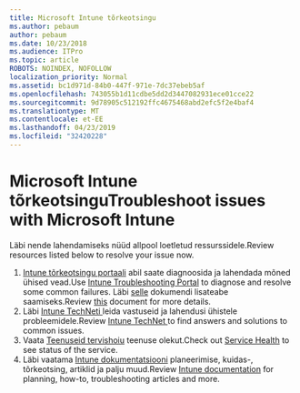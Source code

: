 ```yaml
---
title: Microsoft Intune tõrkeotsingu
ms.author: pebaum
author: pebaum
ms.date: 10/23/2018
ms.audience: ITPro
ms.topic: article
ROBOTS: NOINDEX, NOFOLLOW
localization_priority: Normal
ms.assetid: bc1d971d-84b0-447f-971e-7dc37ebeb5af
ms.openlocfilehash: 743055b1d11cdbe5dd2d3447082931ece01cce22
ms.sourcegitcommit: 9d78905c512192ffc4675468abd2efc5f2e4baf4
ms.translationtype: MT
ms.contentlocale: et-EE
ms.lasthandoff: 04/23/2019
ms.locfileid: "32420228"
---
```

# <a name="troubleshoot-issues-with-microsoft-intune"></a><span data-ttu-id="27bc7-102">Microsoft Intune tõrkeotsingu</span><span class="sxs-lookup"><span data-stu-id="27bc7-102">Troubleshoot issues with Microsoft Intune</span></span>

<span data-ttu-id="27bc7-103">Läbi nende lahendamiseks nüüd allpool loetletud ressurssidele.</span><span class="sxs-lookup"><span data-stu-id="27bc7-103">Review resources listed below to resolve your issue now.</span></span>
  
1. <span data-ttu-id="27bc7-104">[Intune tõrkeotsingu portaali](https://devicemanagement.microsoft.com/#blade/Microsoft_Intune_DeviceSettings/TroubleshootBlade) abil saate diagnoosida ja lahendada mõned ühised vead.</span><span class="sxs-lookup"><span data-stu-id="27bc7-104">Use [Intune Troubleshooting Portal](https://devicemanagement.microsoft.com/#blade/Microsoft_Intune_DeviceSettings/TroubleshootBlade) to diagnose and resolve some common failures.</span></span> <span data-ttu-id="27bc7-105">Läbi [selle](https://docs.microsoft.com/intune/help-desk-operators) dokumendi lisateabe saamiseks.</span><span class="sxs-lookup"><span data-stu-id="27bc7-105">Review [this](https://docs.microsoft.com/intune/help-desk-operators) document for more details.</span></span>  
2. <span data-ttu-id="27bc7-106">Läbi [Intune TechNeti ](https://social.technet.microsoft.com/forums/home?forum=microsoftintuneprod)leida vastuseid ja lahendusi ühistele probleemidele.</span><span class="sxs-lookup"><span data-stu-id="27bc7-106">Review [Intune TechNet ](https://social.technet.microsoft.com/forums/home?forum=microsoftintuneprod)to find answers and solutions to common issues.</span></span>  
3. <span data-ttu-id="27bc7-107">Vaata [Teenuseid tervishoiu](https://portal.office.com/AdminPortal/Home#/servicehealth) teenuse olekut.</span><span class="sxs-lookup"><span data-stu-id="27bc7-107">Check out [Service Health](https://portal.office.com/AdminPortal/Home#/servicehealth) to see status of the service.</span></span>   
4. <span data-ttu-id="27bc7-108">Läbi vaatama [Intune dokumentatsiooni](https://docs.microsoft.com/intune/) planeerimise, kuidas-, tõrkeotsing, artiklid ja palju muud.</span><span class="sxs-lookup"><span data-stu-id="27bc7-108">Review [Intune documentation](https://docs.microsoft.com/intune/) for planning, how-to, troubleshooting articles and more.</span></span> 